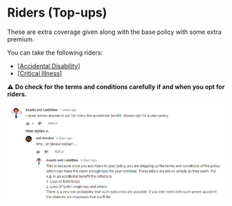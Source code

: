 # Riders (Top-ups)

These are extra coverage given along with the base policy with some extra premium.

You can take the following riders:

- [[Accidental Disability]]
- [[Critical Illness]]

⚠ **Do check for the terms and conditions carefully if and when you opt for riders.**

![Terms and Conditions Apply](./attachments/2022-04-10-13-34-59.png)

[//begin]: # "Autogenerated link references for markdown compatibility"
[Accidental Disability]: <Accidental Disability.md> "Accidental Disability"
[Critical Illness]: <Critical Illness.md> "Critical Illness"
[//end]: # "Autogenerated link references"